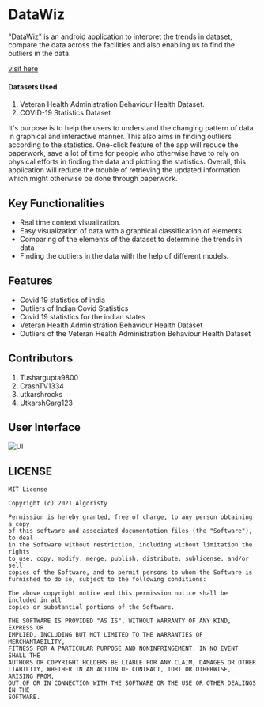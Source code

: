 # DataWiz
"DataWiz" is an android application to interpret the trends in dataset, compare the data across the facilities and also enabling us to find the outliers in the data.

[visit here](https://data-wiz-context-visualizer.herokuapp.com/)

#### Datasets Used

1. Veteran Health Administration Behaviour Health Dataset. 
2. COVID-19 Statistics Dataset

It's purpose is to help the users to understand the changing pattern of data in graphical and interactive manner. This also aims in finding outliers according to the statistics. One-click feature of the app will reduce the paperwork, save a lot of time for people who otherwise have to rely on physical efforts in finding the data and plotting the statistics. Overall, this application will reduce the trouble of retrieving the updated information which might otherwise be done through paperwork.

## Key Functionalities

* Real time context visualization.
* Easy visualization of data with a graphical classification of elements.
* Comparing of the elements of the dataset to determine the trends in data
* Finding the outliers in the data with the help of different models.

## Features

* Covid 19 statistics of india
* Outliers of Indian Covid Statistics
* Covid 19 statistics for the indian states
* Veteran Health Administration Behaviour Health Dataset
* Outliers of the Veteran Health Administration Behaviour Health Dataset

## Contributors

1. Tushargupta9800
2. CrashTV1334
3. utkarshrocks
4. UtkarshGarg123

## User Interface
![UI](/screenshots/covid.gif)

## LICENSE
```
MIT License

Copyright (c) 2021 Algoristy

Permission is hereby granted, free of charge, to any person obtaining a copy
of this software and associated documentation files (the "Software"), to deal
in the Software without restriction, including without limitation the rights
to use, copy, modify, merge, publish, distribute, sublicense, and/or sell
copies of the Software, and to permit persons to whom the Software is
furnished to do so, subject to the following conditions:

The above copyright notice and this permission notice shall be included in all
copies or substantial portions of the Software.

THE SOFTWARE IS PROVIDED "AS IS", WITHOUT WARRANTY OF ANY KIND, EXPRESS OR
IMPLIED, INCLUDING BUT NOT LIMITED TO THE WARRANTIES OF MERCHANTABILITY,
FITNESS FOR A PARTICULAR PURPOSE AND NONINFRINGEMENT. IN NO EVENT SHALL THE
AUTHORS OR COPYRIGHT HOLDERS BE LIABLE FOR ANY CLAIM, DAMAGES OR OTHER
LIABILITY, WHETHER IN AN ACTION OF CONTRACT, TORT OR OTHERWISE, ARISING FROM,
OUT OF OR IN CONNECTION WITH THE SOFTWARE OR THE USE OR OTHER DEALINGS IN THE
SOFTWARE.
```
